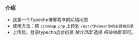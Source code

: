 ### 介绍 ###
 - 这是一个Typecho博客程序的网站地图
 - 使用方法：把 `sitemap.php` 上传到 `/usr/themes/你的主题根目录` 
 - 上传后，登录typecho后台创建 *独立页面* 选择 *网站地图* 即可。